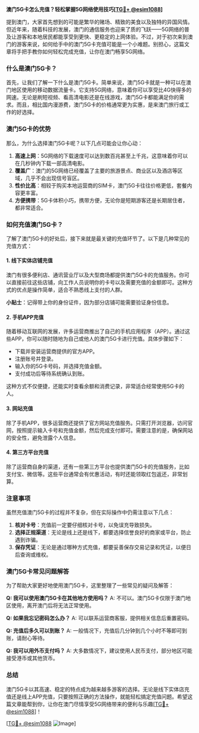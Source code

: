 **澳门5G卡怎么充值？轻松掌握5G网络使用技巧[[TG💪+ @esim1088](https://t.me/s/esim1088)]**

提到澳门，大家首先想到的可能是繁华的赌场、精致的美食以及独特的异国风情。但近年来，随着科技的发展，澳门的通信服务也迎来了质的飞跃——5G网络的普及让游客和本地居民都能享受到更快、更稳定的上网体验。不过，对于初次来到澳门的游客来说，如何给手中的澳门5G卡充值可能是一个小难题。别担心，这篇文章将手把手教你如何轻松完成充值，让你在澳门畅享5G网络。

### 什么是澳门5G卡？

首先，让我们了解一下什么是澳门5G卡。简单来说，澳门5G卡就是一种可以在澳门地区使用的移动数据流量卡。它支持5G网络，意味着你可以享受比4G快得多的网速。无论是刷短视频、看高清电影还是在线游戏，澳门5G卡都能满足你的需求。而且，相比国内漫游费，澳门5G卡的价格通常更为实惠，是来澳门旅行或工作的好选择。

### 澳门5G卡的优势

那么，为什么选择澳门5G卡呢？以下几点可能会让你心动：

1. **高速上网**：5G网络的下载速度可以达到数百兆甚至上千兆，这意味着你可以在几秒钟内下载一部高清电影。
2. **覆盖广**：澳门的5G网络已经覆盖了主要的旅游景点、商业区以及酒店等区域，几乎不会出现信号盲区。
3. **性价比高**：相较于购买本地运营商的SIM卡，澳门5G卡往往价格更低，套餐内容更丰富。
4. **方便携带**：5G卡体积小巧，携带方便，无论你是短期游客还是长期居住者，都非常适合。

### 如何充值澳门5G卡？

了解了澳门5G卡的好处后，接下来就是最关键的充值环节了。以下是几种常见的充值方式：

#### 1. 线下实体店铺充值

澳门有很多便利店、通讯营业厅以及大型商场都提供澳门5G卡的充值服务。你可以直接前往这些店铺，向工作人员说明你的卡号以及需要充值的金额即可。这种方式的优点是操作简单，适合不熟悉线上支付的人群。

**小贴士**：记得带上你的身份证件，因为部分店铺可能需要验证身份信息。

#### 2. 手机APP充值

随着移动互联网的发展，许多运营商推出了自己的手机应用程序（APP）。通过这些APP，你可以随时随地为自己或他人的澳门5G卡进行充值。具体步骤如下：

- 下载并安装运营商提供的官方APP。
- 注册账号并登录。
- 输入你的5G卡号码，并选择充值金额。
- 支付成功后等待系统确认到账。

这种方式不仅便捷，还能实时查看余额和消费记录，非常适合经常使用5G卡的人。

#### 3. 网站充值

除了手机APP，很多运营商还提供了官方网站充值服务。只需打开浏览器，访问官网，按照提示输入卡号和充值金额，然后完成支付即可。需要注意的是，确保网站的安全性，避免泄露个人信息。

#### 4. 第三方平台充值

除了运营商自身的渠道，还有一些第三方平台也提供澳门5G卡的充值服务，比如支付宝、微信等。这些平台通常会有优惠活动，有时还能领取红包返还，非常划算。

### 注意事项

虽然充值澳门5G卡的过程并不复杂，但在实际操作中仍需注意以下几点：

1. **核对卡号**：充值前一定要仔细核对卡号，以免误充导致损失。
2. **选择正规渠道**：无论是线上还是线下，都要选择信誉良好的商家或平台，防止遇到诈骗。
3. **保存凭证**：无论是通过哪种方式充值，都要妥善保存交易记录和凭证，以便日后查询或维权。

### 澳门5G卡常见问题解答

为了帮助大家更好地使用澳门5G卡，这里整理了一些常见的疑问及解答：

**Q: 我可以使用澳门5G卡在其他地方使用吗？**
A: 不可以。澳门5G卡仅限于澳门地区使用，离开澳门后将无法正常使用。

**Q: 如果我忘记密码怎么办？**
A: 可以联系运营商客服，提供相关信息后重置密码。

**Q: 充值后多久可以到账？**
A: 一般情况下，充值后几分钟到几个小时不等即可到账，请耐心等待。

**Q: 我可以用外币支付吗？**
A: 大多数情况下，建议使用人民币支付，部分地区可能接受港币或其他货币。

### 总结

澳门5G卡以其高速、稳定的特点成为越来越多游客的选择。无论是线下实体店充值还是线上APP充值，只要按照正确的方法操作，就能轻松搞定充值问题。希望这篇文章能帮到你，让你在澳门尽情享受5G网络带来的便利与乐趣[[TG💪+ @esim1088](https://t.me/s/esim1088)]！

[[TG💪+ @esim1088](https://t.me/s/esim1088) ![Image](https://i.postimg.cc/4NQfJmqS/Snipaste-2025-05-13-00-14-12.png)]